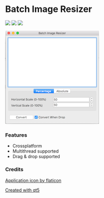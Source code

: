 # Batch Image Resizer

![](https://img.shields.io/badge/release-v1.0-green.svg) ![](https://img.shields.io/badge/build-passing-green.svg) ![](https://img.shields.io/badge/license-LGPL3-blue.svg)

![](screenshot.png)

### Features

* Crossplatform
* Multithread supported
* Drag & drop supported

### Credits

[Application icon by flaticon](https://www.flaticon.com/authors/pixel-buddha)

[Created with qt5](https://www.qt.io/)